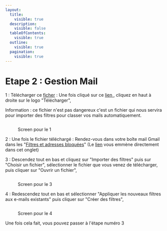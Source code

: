 ```yaml
---
layout:
  title:
    visible: true
  description:
    visible: false
  tableOfContents:
    visible: true
  outline:
    visible: true
  pagination:
    visible: true
---
```


# Etape 2 : Gestion Mail

1 : Télécharger ce [ficher](https://drive.google.com/file/d/1w8fghnp3KqtIbJ15m12EU8xyfEIHE2ER/view?usp=sharing) : Une fois cliqué sur ce [lien ](https://drive.google.com/file/d/1w8fghnp3KqtIbJ15m12EU8xyfEIHE2ER/view?usp=sharing), cliquez en haut à droite sur le logo "Télécharger",

Information : ce fichier n'est pas dangereux c'est un fichier qui nous servira pour importer des filtres pour classer vos mails automatiquement.

<figure><img src="../.gitbook/assets/Capture d&#x27;écran 2024-02-12 103730.png" alt=""><figcaption><p>Screen pour le 1</p></figcaption></figure>

2 : Une fois le fichier téléchargé : Rendez-vous dans votre boîte mail Gmail dans les "[Filtres et adresses bloquées](https://mail.google.com/mail/u/0/#settings/filters)" (Le [lien](https://mail.google.com/mail/u/0/#settings/filters) vous emmène directement dans cet onglet)

3 : Descendez tout en bas et cliquez sur "Importer des filtres" puis sur "Choisir un fichier", sélectionner le fichier que vous venez de télécharger, puis cliquer sur "Ouvrir un fichier",

<figure><img src="../.gitbook/assets/Capture d&#x27;écran 2024-02-12 105046.png" alt=""><figcaption><p>Screen pour le 3</p></figcaption></figure>

4 : Redescendez tout en bas et sélectionner "Appliquer les nouveaux filtres aux e-mails existants" puis cliquer sur "Créer des filtres",

<figure><img src="../.gitbook/assets/Capture d&#x27;écran 2024-02-12 105401.png" alt=""><figcaption><p>Screen pour le 4</p></figcaption></figure>

Une fois cela fait, vous pouvez passer à l'étape numéro 3
